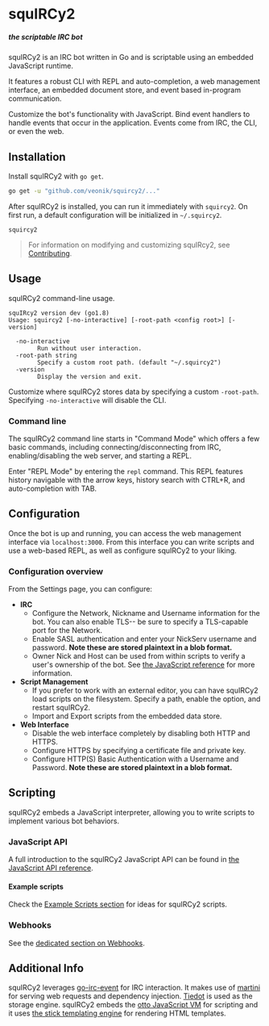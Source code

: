 squIRCy2
========

##### the scriptable IRC bot

squIRCy2 is an IRC bot written in Go and is scriptable using an embedded JavaScript runtime.

It features a robust CLI with REPL and auto-completion, a web management interface, an embedded document store, and event based in-program communication. 

Customize the bot's functionality with JavaScript. Bind event handlers to handle events that occur in the application. Events come from IRC, the CLI, or even the web.


Installation
------------

Install squIRCy2 with `go get`.

```bash
go get -u "github.com/veonik/squircy2/..."
```

After squIRCy2 is installed, you can run it immediately with `squircy2`. On first run, a default configuration will be initialized in `~/.squircy2`.

```
squircy2
```

> For information on modifying and customizing squIRcy2, see [Contributing](customizing.md).


Usage
-----

squIRCy2 command-line usage.

```
squIRcy2 version dev (go1.8)
Usage: squircy2 [-no-interactive] [-root-path <config root>] [-version]

  -no-interactive
    	Run without user interaction.
  -root-path string
    	Specify a custom root path. (default "~/.squircy2")
  -version
    	Display the version and exit.
```

Customize where squIRCy2 stores data by specifying a custom `-root-path`. Specifying `-no-interactive` will disable the CLI.

### Command line

The squIRCy2 command line starts in "Command Mode" which offers a few basic commands, including connecting/disconnecting from IRC, enabling/disabling the web server, and starting a REPL.
 
Enter "REPL Mode" by entering the `repl` command. This REPL features history navigable with the arrow keys, history search with CTRL+R, and auto-completion with TAB.


Configuration
-------------

Once the bot is up and running, you can access the web management interface via `localhost:3000`. From this interface you can write scripts and use a web-based REPL, as well as configure squIRCy2 to your liking.

### Configuration overview

From the Settings page, you can configure:

* **IRC**
  * Configure the Network, Nickname and Username information for the bot. You can also enable TLS-- be sure to specify a TLS-capable port for the Network.
  * Enable SASL authentication and enter your NickServ username and password. **Note these are stored plaintext in a blob format.**
  * Owner Nick and Host can be used from within scripts to verify a user's ownership of the bot. See [the JavaScript reference](resources/js-api.md) for more information.
* **Script Management**
  * If you prefer to work with an external editor, you can have squIRCy2 load scripts on the filesystem. Specify a path, enable the option, and restart squIRCy2.
  * Import and Export scripts from the embedded data store.
* **Web Interface**
  * Disable the web interface completely by disabling both HTTP and HTTPS.
  * Configure HTTPS by specifying a certificate file and private key.
  * Configure HTTP(S) Basic Authentication with a Username and Password. **Note these are stored plaintext in a blob format.**


Scripting
---------

squIRCy2 embeds a JavaScript interpreter, allowing you to write scripts to implement various bot behaviors.

### JavaScript API

A full introduction to the squIRCy2 JavaScript API can be found in [the JavaScript API reference](resources/js-api.md).

#### Example scripts

Check the [Example Scripts section](resources/examples.md) for ideas for squIRCy2 scripts.

### Webhooks

See the [dedicated section on Webhooks](resources/webhooks.md).


Additional Info
---------------

squIRCy2 leverages [go-irc-event](https://github.com/thoj/go-ircevent) for IRC interaction. 
It makes use of [martini](https://github.com/go-martini/martini) for serving web requests and 
dependency injection. [Tiedot](https://github.com/HouzuoGuo/tiedot) is used as the storage engine. 
squIRCy2 embeds the [otto JavaScript VM](https://github.com/robertkrimen/otto) for scripting and it uses
[the stick templating engine](https://github.com/tyler-sommer/stick) for rendering HTML templates.
